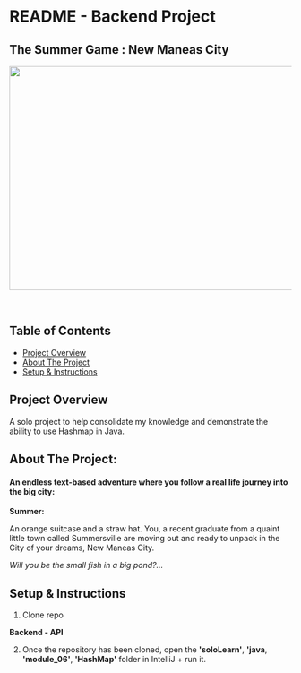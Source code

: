 # README - Backend Project

##  The Summer Game : New Maneas City

<p align="center">
<img src="https://t4.ftcdn.net/jpg/04/69/06/81/360_F_469068148_j2JjB9dHF4UzivT4nvYufPpejOgUK8lf.jpg" align="center" width="800" height="400"/>
</p>



<br>

## Table of Contents
- [Project Overview](#Project-Overview)
- [About The Project](#About-The-Project)
- [Setup & Instructions](#Setup-&-Instructions)
 
## Project Overview
 
A solo project to help consolidate my knowledge and demonstrate the ability to use Hashmap in Java.

## About The Project:
#### An endless text-based adventure where you follow a real life journey into the big city:

<p>

**Summer:**
  
An orange suitcase and a straw hat. You, a recent graduate from a quaint little town called Summersville are moving out and ready to unpack in the City of your dreams, New Maneas City. </p>

*Will you be the small fish in a big pond?...* 

## Setup & Instructions
  
1. Clone repo

**Backend - API**

2. Once the repository has been cloned, open the **'soloLearn'**, **'java**, **'module_06'**, **'HashMap'** folder in IntelliJ + run it.

